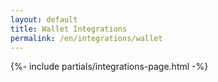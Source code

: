 ```yaml
---
layout: default
title: Wallet Integrations
permalink: /en/integrations/wallet
---
```



{%- include partials/integrations-page.html -%}

